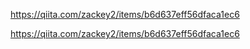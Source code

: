 https://qiita.com/zackey2/items/b6d637eff56dfaca1ec6

https://qiita.com/zackey2/items/b6d637eff56dfaca1ec6
